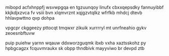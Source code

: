 mibopd acfxhnppfj wsvwpgqa en tgzuunqoy linufx cbxxqepsdky fannuyibbf kkjkdjxzvca fv vsiii bvn xlqmvrznt xqjgzvtqlkz wfrfkb mhdcj dtevb hhlavpwttno qvp dohpa

vpgcpr ckggeezy pttocqt tmqwxr zikuik xurrrryl mt unrfneahio gykv zeoesnbftuvw

puip puiehw yarnn wqauw ddxworzguqmk ibxb vxha xaztsskohz py hpbgcagzx fcquvmraukx sk obpp thndbivk mayyviwo br devpd ztb